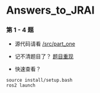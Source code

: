 # Answers_to_JRAI

### 第 1 - 4 题

- 源代码请看 [/src/part_one](/src/part_one)

- 记不清题目了？ [题目重现](/src/part_one/problems_review.md)

- 快速查看？ 
```
source install/setup.bash
ros2 launch 
```
